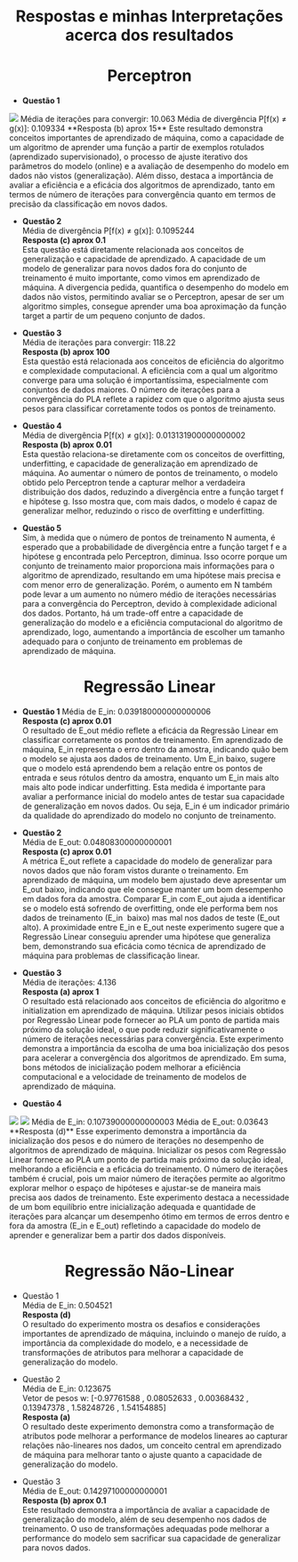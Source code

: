 # <h1 align="center"> Respostas e minhas Interpretações acerca dos resultados </h1>

# <h1 align="center"> Perceptron </h1>

- **Questão 1**  
<img src="imagens/1.png">  
Média de iterações para convergir: 10.063  
Média de divergência P[f(x) ≠ g(x)]: 0.109334  
**Resposta (b) aprox 15**   
Este resultado demonstra conceitos importantes de aprendizado de máquina, como a capacidade de um algoritmo de aprender uma função
a partir de exemplos rotulados (aprendizado supervisionado), o processo de ajuste iterativo dos parâmetros do modelo (online) 
e a avaliação de desempenho do modelo em dados não vistos (generalização). Além disso, destaca a importância de avaliar a eficiência e a eficácia dos algoritmos de aprendizado, tanto em termos de número de iterações para convergência quanto em termos de precisão da classificação 
em novos dados.

- **Questão 2**  
Média de divergência P[f(x) ≠ g(x)]: 0.1095244  
**Resposta (c) aprox 0.1**  
Esta questão está diretamente relacionada aos conceitos de generalização e capacidade de aprendizado. A capacidade de um modelo de generalizar para novos dados fora do conjunto de treinamento é muito importante, como vimos em aprendizado de máquina. A divergencia pedida, quantifica o desempenho do modelo em dados não vistos, permitindo avaliar se o Perceptron, apesar de ser um algoritmo simples, consegue aprender uma boa aproximação da função target a partir de um pequeno conjunto de dados.

- **Questão 3**  
Média de iterações para convergir: 118.22  
**Resposta (b) aprox 100**  
Esta questão está relacionada aos conceitos de eficiência do algoritmo e complexidade computacional. A eficiência 
com a qual um algoritmo converge para uma solução é importantíssima, especialmente com conjuntos de dados maiores. O número de iterações para a convergência do PLA reflete a rapidez com que o algoritmo ajusta seus pesos para classificar corretamente todos os pontos de treinamento. 

- **Questão 4**  
Média de divergência P[f(x) ≠ g(x)]: 0.013131900000000002  
**Resposta (b) aprox 0.01**  
Esta questão relaciona-se diretamente com os conceitos de overfitting, underfitting, e capacidade de generalização em aprendizado de máquina. 
Ao aumentar o número de pontos de treinamento, o modelo obtido pelo Perceptron tende a capturar melhor a verdadeira distribuição dos dados, 
reduzindo a divergência entre a função target f e hipótese g. Isso mostra que, com mais dados, o modelo é capaz de generalizar melhor, reduzindo 
o risco de overfitting e underfitting.

- **Questão 5**  
Sim, à medida que o número de pontos de treinamento N aumenta, é esperado que a probabilidade de divergência entre a função target f e a hipótese g encontrada pelo Perceptron, diminua. Isso ocorre porque um conjunto de treinamento maior proporciona mais informações para o algoritmo de aprendizado, resultando em uma hipótese mais precisa e com menor erro de generalização. Porém, o aumento em N também pode levar a um aumento 
no número médio de iterações necessárias para a convergência do Perceptron, devido à complexidade adicional dos dados. Portanto, há um trade-off 
entre a capacidade de generalização do modelo e a eficiência computacional do algoritmo de aprendizado, logo, aumentando a importância de escolher 
um tamanho adequado para o conjunto de treinamento em problemas de aprendizado de máquina.

# <h1 align="center"> Regressão Linear </h1>


- **Questão 1**
Média de E_in: 0.039180000000000006  
**Resposta (c) aprox 0.01**  
O resultado de E_out médio reflete a eficácia da Regressão Linear em classificar corretamente os pontos de treinamento. Em aprendizado de máquina, 
E_in representa o erro dentro da amostra, indicando quão bem o modelo se ajusta aos dados de treinamento. Um E_in baixo, sugere que o modelo está 
aprendendo bem a relação entre os pontos de entrada e seus rótulos dentro da amostra, enquanto um E_in mais alto mais alto pode indicar underfitting. 
Esta medida é importante para avaliar a performance inicial do modelo antes de testar sua capacidade de generalização em novos dados. Ou seja, E_in 
é um indicador primário da qualidade do aprendizado do modelo no conjunto de treinamento.


- **Questão 2**  
Média de E_out: 0.04808300000000001  
**Resposta (c) aprox 0.01**  
A métrica E_out reflete a capacidade do modelo de generalizar para novos dados que não foram vistos durante o treinamento. Em aprendizado de 
máquina, um modelo bem ajustado deve apresentar um E_out baixo, indicando que ele consegue manter um bom desempenho em dados fora da amostra. 
Comparar E_in com E_out​ ajuda a identificar se o modelo está sofrendo de overfitting, onde ele performa bem nos dados de treinamento (E_in ​
baixo) mas mal nos dados de teste (E_out alto). A proximidade entre E_in e E_out neste experimento sugere que a Regressão Linear conseguiu 
aprender uma hipótese que generaliza bem, demonstrando sua eficácia como técnica de aprendizado de máquina para problemas de classificação linear.

- **Questão 3**  
Média de iterações: 4.136  
**Resposta (a) aprox 1**  
O resultado está relacionado aos conceitos de eficiência do algoritmo e initialization em aprendizado de máquina. Utilizar pesos iniciais obtidos 
por Regressão Linear pode fornecer ao PLA um ponto de partida mais próximo da solução ideal, o que pode reduzir significativamente o número de 
iterações necessárias para convergência. Este experimento demonstra a importância da escolha de uma boa inicialização dos pesos para acelerar a 
convergência dos algoritmos de aprendizado. Em suma, bons métodos de inicialização podem melhorar a eficiência computacional e a velocidade de 
treinamento de modelos de aprendizado de máquina.

- **Questão 4**  
<img src="imagens/4.png"> 
<img src="imagens/4-2.png">   
Média de E_in: 0.10739000000000003  
Média de E_out: 0.03643  
**Resposta (d)**  
Esse experimento demonstra a importância da inicialização dos pesos e do número de iterações no desempenho de algoritmos de aprendizado de máquina. Inicializar os pesos com Regressão Linear fornece ao PLA um ponto de partida mais próximo da solução ideal, melhorando a eficiência e a eficácia do treinamento. O número de iterações também é crucial, pois um maior número de iterações permite ao algoritmo explorar melhor o espaço de hipóteses e ajustar-se de maneira mais precisa aos dados de treinamento. Este experimento destaca a necessidade de um bom equilíbrio entre inicialização adequada e quantidade de iterações para alcançar um desempenho ótimo em termos de erros dentro e fora da amostra (E_in e E_out) refletindo a capacidade do modelo de aprender e generalizar bem a partir dos dados disponíveis.

# <h1 align="center"> Regressão Não-Linear </h1>
- Questão 1  
Média de E_in: 0.504521  
**Resposta (d)**  
O resultado do experimento mostra os desafios e considerações importantes de aprendizado de máquina, incluindo o manejo de ruído, a importância da complexidade do modelo, e a necessidade de transformações de atributos para melhorar a capacidade de generalização do modelo.

- Questão 2  
Média de E_in: 0.123675  
Vetor de pesos w: [-0.97761588 , 0.08052633 , 0.00368432 , 0.13947378 , 1.58248726 , 1.54154885]  
**Resposta (a)**  
 O resultado deste experimento demonstra como a transformação de atributos pode melhorar a performance de modelos lineares ao capturar relações não-lineares nos dados, um conceito central em aprendizado de máquina para melhorar tanto o ajuste quanto a capacidade de generalização do modelo.  

- Questão 3  
Média de E_out: 0.14297100000000001  
**Resposta (b) aprox 0.1**  
Este resultado demonstra a importância de avaliar a capacidade de generalização do modelo, além de seu desempenho nos dados de treinamento. O uso de transformações adequadas pode melhorar a performance do modelo sem sacrificar sua capacidade de generalizar para novos dados.











